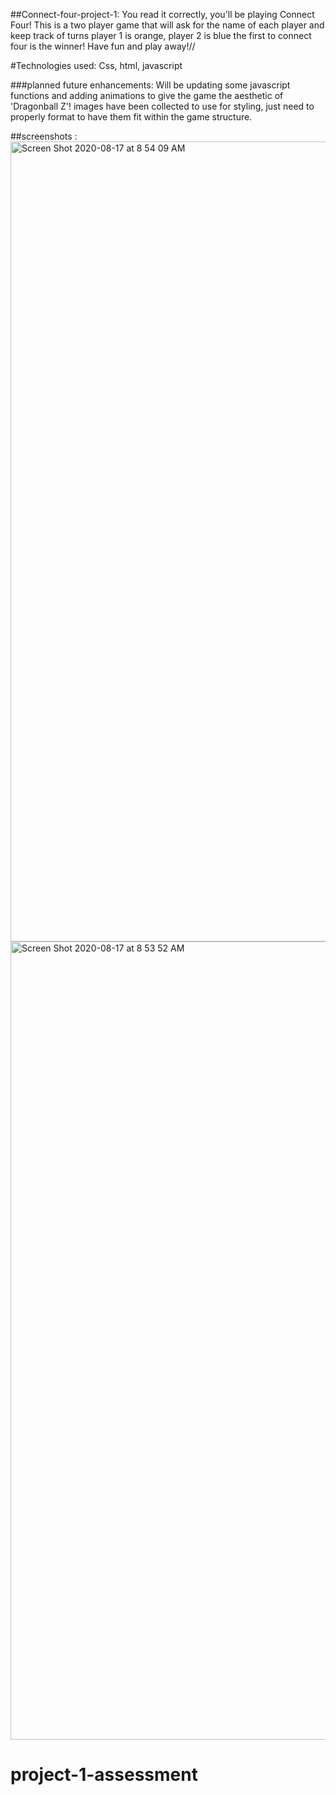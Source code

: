 ##Connect-four-project-1:
You read it correctly, you'll be playing Connect Four!
This is a two player game that will ask for the name of each player and keep track of turns
player 1 is orange, player 2 is blue
the first to connect four is the winner! Have fun and play away!//

#Technologies used:
Css, html, javascript

###planned future enhancements: Will be updating some javascript functions and adding animations to give the game the aesthetic of 'Dragonball Z'! images have been collected to use for styling, just need to properly format to have them fit within the game structure.

##screenshots : <img width="1280" alt="Screen Shot 2020-08-17 at 8 54 09 AM" src="https://user-images.githubusercontent.com/68159937/90405371-414d6300-e069-11ea-90f4-c835cf003ea5.png">
<img width="1277" alt="Screen Shot 2020-08-17 at 8 53 52 AM" src="https://user-images.githubusercontent.com/68159937/90405518-7c4f9680-e069-11ea-89a6-0b653521d5d4.png">





# project-1-assessment
